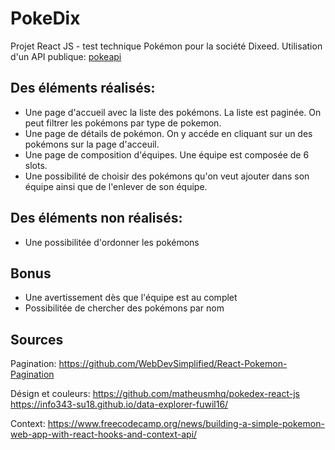 # PokeDix

Projet React JS - test technique Pokémon pour la société Dixeed. Utilisation d'un API publique: [pokeapi](https://pokeapi.co/)

## Des éléments réalisés:

- Une page d'accueil avec la liste des pokémons. La liste est paginée. On peut filtrer les pokémons par type de pokemon.
- Une page de détails de pokémon. On y accéde en cliquant sur un des pokémons sur la page d'acceuil.
- Une page de composition d'équipes. Une équipe est composée de 6 slots.
- Une possibilité de choisir des pokémons qu'on veut ajouter
  dans son équipe ainsi que de l'enlever de son équipe.

## Des éléments non réalisés:

- Une possibilitée d'ordonner les pokémons

## Bonus

- Une avertissement dès que l'équipe est au complet
- Possibilitée de chercher des pokémons par nom

## Sources

Pagination:
https://github.com/WebDevSimplified/React-Pokemon-Pagination

Désign et couleurs:
https://github.com/matheusmhq/pokedex-react-js
https://info343-su18.github.io/data-explorer-fuwil16/

Context:
https://www.freecodecamp.org/news/building-a-simple-pokemon-web-app-with-react-hooks-and-context-api/
